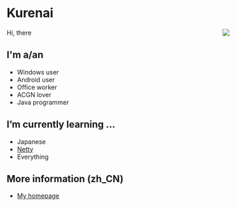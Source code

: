 # Kurenai
Hi, there
<img align="right" src="https://github-readme-stats.vercel.app/api?username=NatsuSai&show_icons=true&hide_border=true&icon_color=586069&title_color=a0a9af">
## I'm a/an
  - Windows user
  - Android user
  - Office worker
  - ACGN lover
  - Java programmer

## I’m currently learning ...
  - Japanese
  - [Netty](https://github.com/netty/netty)
  - Everything

## More information (zh_CN)
  - [My homepage](https://www.kurenai.club)

